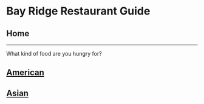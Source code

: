 # Bay Ridge Restaurant Guide
## Home
---
What kind of food are you hungry for?
## [American](american/american.md)

## [Asian](asian.md)

